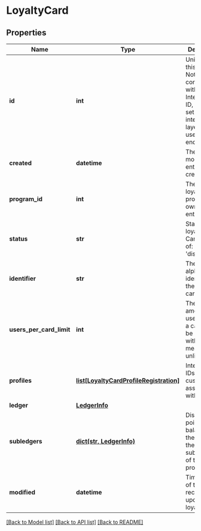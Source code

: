 # LoyaltyCard


## Properties
Name | Type | Description | Notes
------------ | ------------- | ------------- | -------------
**id** | **int** | Unique ID for this entity. Not to be confused with the Integration ID, which is set by your integration layer and used in most endpoints. | 
**created** | **datetime** | The exact moment this entity was created. | 
**program_id** | **int** | The ID of the loyalty program that owns this entity. | 
**status** | **str** | Status of the loyalty card. Can be one of: [&#39;active&#39;, &#39;disabled&#39;]  | 
**identifier** | **str** | The alphanumeric identifier of the loyalty card. | 
**users_per_card_limit** | **int** | The max amount of user profiles a card can be shared with. 0 means unlimited.  | 
**profiles** | [**list[LoyaltyCardProfileRegistration]**](LoyaltyCardProfileRegistration.md) | Integration IDs of the customers associated with the card. | [optional] 
**ledger** | [**LedgerInfo**](LedgerInfo.md) |  | [optional] 
**subledgers** | [**dict(str, LedgerInfo)**](LedgerInfo.md) | Displays point balances of the card in the subledgers of the loyalty program. | [optional] 
**modified** | **datetime** | Timestamp of the most recent update of the loyalty card. | [optional] 

[[Back to Model list]](../README.md#documentation-for-models) [[Back to API list]](../README.md#documentation-for-api-endpoints) [[Back to README]](../README.md)


